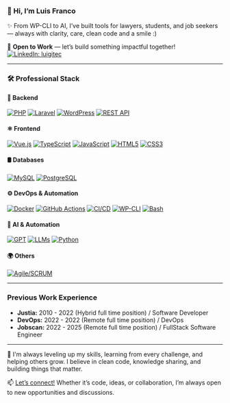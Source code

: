 ### 👋 Hi, I’m Luis Franco

✨ From WP-CLI to AI, I’ve built tools for lawyers, students, and job seekers — always with clarity, care, clean code and a smile :)

💼 **Open to Work** — let’s build something impactful together!
[![LinkedIn: luigitec](https://img.shields.io/badge/-Connect%20on%20LinkedIn-blue?logo=linkedin&style=flat-square)](https://www.linkedin.com/in/luigitec/)

---

### 🛠️ Professional Stack

#### 🐘 Backend  
[![PHP](https://img.shields.io/badge/-PHP-777bb4?logo=php&logoColor=fff&style=flat-square)](#)
[![Laravel](https://img.shields.io/badge/-Laravel-ff2d20?logo=laravel&logoColor=fff&style=flat-square)](#)
[![WordPress](https://img.shields.io/badge/-WordPress-21759b?logo=wordpress&logoColor=fff&style=flat-square)](#)
[![REST API](https://img.shields.io/badge/-REST%20API-005571?logo=cloudflare&logoColor=fff&style=flat-square)](#)

#### ⚛️ Frontend  
[![Vue.js](https://img.shields.io/badge/-Vue.js-42b883?logo=vue.js&logoColor=fff&style=flat-square)](#)
[![TypeScript](https://img.shields.io/badge/-TypeScript-3178c6?logo=typescript&logoColor=fff&style=flat-square)](#)
[![JavaScript](https://img.shields.io/badge/-JavaScript-f7df1e?logo=javascript&logoColor=222&style=flat-square)](#)
[![HTML5](https://img.shields.io/badge/-HTML5-e34f26?logo=html5&logoColor=fff&style=flat-square)](#)
[![CSS3](https://img.shields.io/badge/-CSS3-1572b6?logo=css3&logoColor=fff&style=flat-square)](#)

#### 🛢️ Databases  
[![MySQL](https://img.shields.io/badge/-MySQL-4479a1?logo=mysql&logoColor=fff&style=flat-square)](#)
[![PostgreSQL](https://img.shields.io/badge/-PostgreSQL-4169e1?logo=postgresql&logoColor=fff&style=flat-square)](#)

#### ⚙️ DevOps & Automation  
[![Docker](https://img.shields.io/badge/-Docker-2496ed?logo=docker&logoColor=fff&style=flat-square)](#)
[![GitHub Actions](https://img.shields.io/badge/-GitHub%20Actions-2088ff?logo=githubactions&logoColor=fff&style=flat-square)](#)
[![CI/CD](https://img.shields.io/badge/-CI/CD-1a73e8?logo=github&logoColor=fff&style=flat-square)](#)
[![WP-CLI](https://img.shields.io/badge/-WP--CLI-23282d?logo=wordpress&logoColor=white&style=flat-square)](#)
[![Bash](https://img.shields.io/badge/-Bash-4eaa25?logo=gnubash&logoColor=fff&style=flat-square)](#)

#### 🤖 AI & Automation  
[![GPT](https://img.shields.io/badge/-GPT-10a37f?logo=openai&logoColor=fff&style=flat-square)](#)
[![LLMs](https://img.shields.io/badge/-LLMs-5c1d91?logo=opensearch&logoColor=fff&style=flat-square)](#)
[![Python](https://img.shields.io/badge/-Python-3776ab?logo=python&logoColor=fff&style=flat-square)](#)

#### 🌍 Others  
[![Agile/SCRUM](https://img.shields.io/badge/-Agile/SCRUM-ffca28?logo=trello&logoColor=222&style=flat-square)](#)

---

### Previous Work Experience

- **Justia:** 2010 - 2022 (Hybrid full time position) / Software Developer
- **DevOps:** 2022 - 2022 (Remote full time position) / DevOps
- **Jobscan:** 2022 - 2025 (Remote full time position) / FullStack Software Engineer

---

🚀  I'm always leveling up my skills, learning from every challenge, and helping others grow. I believe in clean code, knowledge sharing, and building things that matter.

📫 [Let’s connect!](https://www.linkedin.com/in/luigitec/) Whether it’s code, ideas, or collaboration, I’m always open to new opportunities and discussions.
